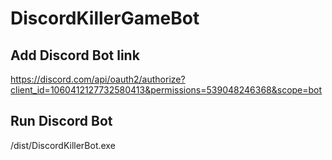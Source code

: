 # DiscordKillerGameBot
## Add Discord Bot link
https://discord.com/api/oauth2/authorize?client_id=1060412127732580413&permissions=539048246368&scope=bot
## Run Discord Bot
  /dist/DiscordKillerBot.exe
